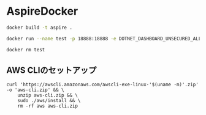 # AspireDocker

```bash
docker build -t aspire .
```

```bash
docker run --name test -p 18888:18888 -e DOTNET_DASHBOARD_UNSECURED_ALLOW_ANONYMOUS="true" aspire
```

```bash
docker rm test
```

## AWS CLIのセットアップ

```
curl 'https://awscli.amazonaws.com/awscli-exe-linux-'$(uname -m)'.zip' -o 'aws-cli.zip' && \
    unzip aws-cli.zip && \
    sudo ./aws/install && \
    rm -rf aws aws-cli.zip
```
